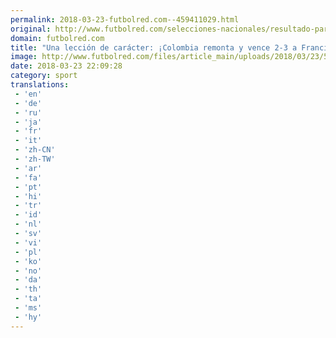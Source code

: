 ```yaml
---
permalink: 2018-03-23-futbolred.com--459411029.html
original: http://www.futbolred.com/selecciones-nacionales/resultado-partido-amistoso-colombia-vs-francia-rusia-2018-82644
domain: futbolred.com
title: "Una lección de carácter: ¡Colombia remonta y vence 2-3 a Francia en París!"
image: http://www.futbolred.com/files/article_main/uploads/2018/03/23/5ab56563aa78d.jpeg
date: 2018-03-23 22:09:28
category: sport
translations: 
 - 'en'
 - 'de'
 - 'ru'
 - 'ja'
 - 'fr'
 - 'it'
 - 'zh-CN'
 - 'zh-TW'
 - 'ar'
 - 'fa'
 - 'pt'
 - 'hi'
 - 'tr'
 - 'id'
 - 'nl'
 - 'sv'
 - 'vi'
 - 'pl'
 - 'ko'
 - 'no'
 - 'da'
 - 'th'
 - 'ta'
 - 'ms'
 - 'hy'
---
```


